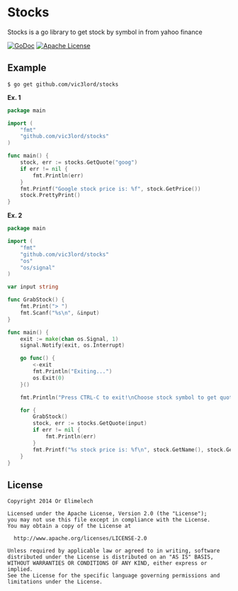 # Stocks

Stocks is a go library to get stock by symbol in from yahoo finance  

[![GoDoc](https://godoc.org/github.com/vic3lord/stocks?status.svg)](https://godoc.org/github.com/vic3lord/stocks)
[![Apache License](http://img.shields.io/badge/license-Apache2.0-blue.svg?style=flat)](https://github.com/vic3lord/stocks/blob/master/LICENSE)

## Example

```
$ go get github.com/vic3lord/stocks
```

**Ex. 1**

```go
package main

import (
	"fmt"
	"github.com/vic3lord/stocks"
)

func main() {
	stock, err := stocks.GetQuote("goog")
	if err != nil {
		fmt.Println(err)
	}
	fmt.Printf("Google stock price is: %f", stock.GetPrice())
	stock.PrettyPrint()
}
```

**Ex. 2**

```go
package main

import (
	"fmt"
	"github.com/vic3lord/stocks"
	"os"
	"os/signal"
)

var input string

func GrabStock() {
	fmt.Print("> ")
	fmt.Scanf("%s\n", &input)
}

func main() {
	exit := make(chan os.Signal, 1)
	signal.Notify(exit, os.Interrupt)

	go func() {
		<-exit
		fmt.Println("Exiting...")
		os.Exit(0)
	}()

	fmt.Println("Press CTRL-C to exit!\nChoose stock symbol to get quote:")

	for {
		GrabStock()
		stock, err := stocks.GetQuote(input)
		if err != nil {
			fmt.Println(err)
		}
		fmt.Printf("%s stock price is: %f\n", stock.GetName(), stock.GetPrice())
	}
}
```

## License

```
Copyright 2014 Or Elimelech

Licensed under the Apache License, Version 2.0 (the "License");
you may not use this file except in compliance with the License.
You may obtain a copy of the License at

  http://www.apache.org/licenses/LICENSE-2.0

Unless required by applicable law or agreed to in writing, software
distributed under the License is distributed on an "AS IS" BASIS,
WITHOUT WARRANTIES OR CONDITIONS OF ANY KIND, either express or implied.
See the License for the specific language governing permissions and
limitations under the License.
```
